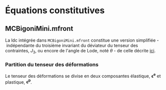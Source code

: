 # Équations constitutives

## MCBigoniMini.mfront

La ldc intégrée dans `MCBigoniMini.mfront` constitue une version simplifiée&nbsp;-&nbsp;indépendante du troisième invariant du déviateur du tenseur des contraintes, $J_3$, ou encore de l'angle de Lode, noté $\theta$&nbsp;-&nbsp;de celle décrite [ici](https://tfel.sourceforge.net/MohrCoulomb.html).

### Partition du tenseur des déformations

Le tenseur des déformations se divise en deux composantes élastique, $\boldsymbol{\epsilon^e}$ et plastique, $\boldsymbol{\epsilon^p}$.
